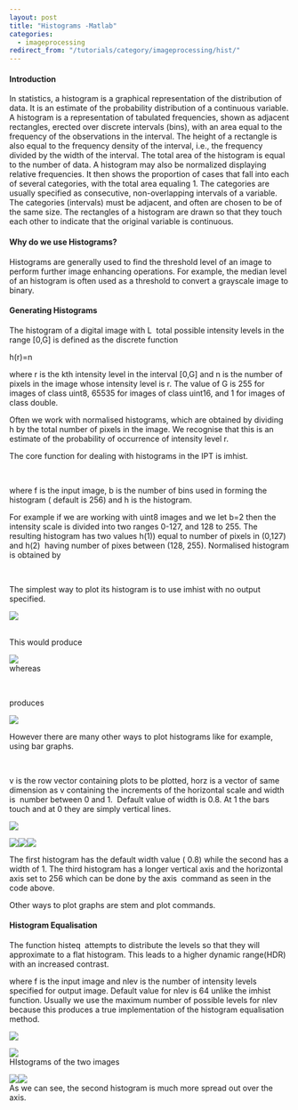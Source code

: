 ```yaml
---
layout: post
title: "Histograms -Matlab"
categories:
  - imageprocessing
redirect_from: "/tutorials/category/imageprocessing/hist/"
---
```


#### Introduction

In statistics, a histogram is a graphical representation of the distribution of data. It is an estimate of the probability distribution of a continuous variable. A histogram is a representation of tabulated frequencies, shown as adjacent rectangles, erected over discrete intervals (bins), with an area equal to the frequency of the observations in the interval. The height of a rectangle is also equal to the frequency density of the interval, i.e., the frequency divided by the width of the interval. The total area of the histogram is equal to the number of data. A histogram may also be normalized displaying relative frequencies. It then shows the proportion of cases that fall into each of several categories, with the total area equaling 1. The categories are usually specified as consecutive, non-overlapping intervals of a variable. The categories (intervals) must be adjacent, and often are chosen to be of the same size. The rectangles of a histogram are drawn so that they touch each other to indicate that the original variable is continuous.

#### Why do we use Histograms?

Histograms are generally used to find the threshold level of an image to perform further image enhancing operations. For example, the median level of an histogram is often used as a threshold to convert a grayscale image to binary.

#### Generating Histograms

The histogram of a digital image with L  total possible intensity levels in the range [0,G] is defined as the discrete function

h(r)=n

where r is the kth intensity level in the interval [0,G] and n is the number of pixels in the image whose intensity level is r. The value of G is 255 for images of class uint8, 65535 for images of class uint16, and 1 for images of class double.

Often we work with normalised histograms, which are obtained by dividing h by the total number of pixels in the image. We recognise that this is an estimate of the probability of occurrence of intensity level r.

The core function for dealing with histograms in the IPT is imhist.

 

where f is the input image, b is the number of bins used in forming the histogram ( default is 256) and h is the histogram.

  
For example if we are working with uint8 images and we let b=2 then the intensity scale is divided into two ranges 0-127, and 128 to 255. The resulting histogram has two values h(1)) equal to number of pixels in (0,127) and h(2)  having number of pixes between (128, 255). Normalised histogram is obtained by

 

The simplest way to plot its histogram is to use imhist with no output specified.

![][1]  
 

This would produce

![][2]  
whereas

 

produces

![][3]

However there are many other ways to plot histograms like for example, using bar graphs.

 

v is the row vector containing plots to be plotted, horz is a vector of same dimension as v containing the increments of the horizontal scale and width is  number between 0 and 1.  Default value of width is 0.8. At 1 the bars touch and at 0 they are simply vertical lines.

![][4]

![][5]![][6]![][7]

The first histogram has the default width value ( 0.8) while the second has a width of 1. The third histogram has a longer vertical axis and the horizontal axis set to 256 which can be done by the axis  command as seen in the code above.

Other ways to plot graphs are stem and plot commands.

#### Histogram Equalisation

The function histeq  attempts to distribute the levels so that they will approximate to a flat histogram. This leads to a higher dynamic range(HDR) with an increased contrast.

where f is the input image and nlev is the number of intensity levels specified for output image. Default value for nlev is 64 unlike the imhist  function. Usually we use the maximum number of possible levels for nlev because this produces a true implementation of the histogram equalisation method.

![][8]

![][9]  
HIstograms of the two images

![][10]![][11]  
As we can see, the second histogram is much more spread out over the axis.

[1]: https://lh3.googleusercontent.com/QqABF8FPP4A31F4fKhq2mYySRAhDBdDrEUVnd8OwHVDcExLmUkwhPtvBsco0ICgabpFCWglU49kKW2hd3gRbmoZPlojyHxizAj-9uflWiwsBC95Ru8jQfghS
[2]: https://lh3.googleusercontent.com/Fvnc8LdLGSS2BJBSpaI6jSBmNPcXpPkyP1G4TgLIKMKawRRqEsXKYQIhxzPwW8rROzqVcSysgy21nlE5kATXPyqQRocK2dCSb5T0nI9Nd8mHoimIPF367C43
[3]: https://lh5.googleusercontent.com/RGbHuLbrafSCxsaBhe0Jd603dyZ7vapsVTbB7H1yuG-sLRrvoZmkUoEgMxiJlBtTacmrdZ2PCfAef73uSCbu87w_mIqfa4QRjVDl3u0NtspHlEKFM8wYMxTb
[4]: https://lh5.googleusercontent.com/ITyn6CB1y1oFvz8CUvzFMXztLL8n4MF9VWn1lD1w_NCYrWel_FLyMRQv_rERzk0QoFe1xMbw4dNbDrFJhArmyFJxlw70dr__ZJgEJ3Z1Mry2Z8u9cVAcrhI_
[5]: https://lh4.googleusercontent.com/nRAI77dVIoZ-3AQYc9WoCn_N550cqTUnXku9Q-GUBQuUd-q_uh_0O4v1Yd1T8ZwNSOsZNyBFN-3fsbQlb2rehkRvuLW2hp6ECJlWHAFBv6eXFtfotTY1HJES
[6]: https://lh6.googleusercontent.com/UXMElugX8P2l1h2x9IrjQ7GtgGq7hOtWxxG6dU56xc9mliR0e3ZAzgO260YEf4i3y1HLiK4lj_XXVhuH84HahmRwJUSmqYzQw0f3MhgtDYPIm19fTSFJXZfj
[7]: https://lh5.googleusercontent.com/0k7eMakE6038tqV2LKGTlc2uWsMvp7BiL2Qzr27xIzPXviIcfoDUlFvM1jKEQIPinxWPAJmQd5ihTqNluc5YDHUcRKhL8JlvI7_SceoD3qydp56HweLMbVfm
[8]: https://lh3.googleusercontent.com/dh7JMwKSChr7ip1-7kD97dkk-30loi8gCr6c1-xeghC0gdi5vq7XWMhs340aLbr8PreMpeXd5Z_8nTKtcKJntNVbhFwuhIQ8s4DdtSrhgXYV7koSAdj0ER-T
[9]: https://lh4.googleusercontent.com/dYttSc-vizWo9loWGYAbAn63ZDOx4ueS8QKfV1MwUn8STxoCrReyyhE-T4jS703lW5rxp4vfmjmZ2iOx5YfkH5dZOuxVA-NVs5xIAIe20heDVLbShxnOKt8z
[10]: https://lh5.googleusercontent.com/rGx3yfEQ7muoB-9niTYWVo6eraXLbupdVS8GRhPOQPFcgt_9hr6VEM130qiUJc1IEOYnEkosGOjB2r-Rbzcl-MoA0IHGMnnn3bsjGobVQZCb8htLQh5bWuYy
[11]: https://lh3.googleusercontent.com/oG6acOEaRqpscKFIm_gCos8pGAIR1RLkmfsLB5lVcJ0g2o-dnX92-oyeyXtHe9yk0XH20vNSAJQp5aYufETB51tNGBkBcgAR6kSkMbAyjc0XZ7_4a3Mb1Mj1

